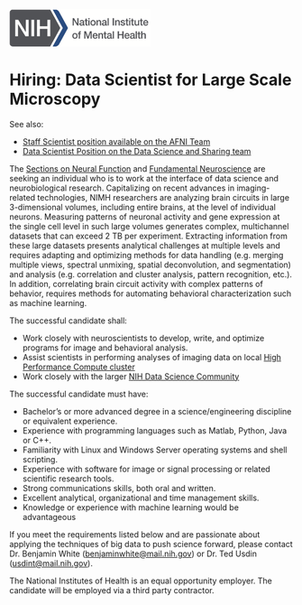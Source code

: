 <img src="NIMH_logo.png" width="250"> 

# Hiring: Data Scientist for Large Scale Microscopy
See also: 
* [Staff Scientist position available on the AFNI Team](https://github.com/afni/Post_doc_position_available)
* [Data Scientist Position on the Data Science and Sharing team](https://github.com/nih-fmrif/dataSci_job_ad)

The [Sections on Neural Function](https://www.nimh.nih.gov/labs-at-nimh/research-areas/clinics-and-labs/snf/index.shtml) and 
[Fundamental Neuroscience](https://www.nimh.nih.gov/labs-at-nimh/principal-investigators/ted-usdin.shtml) are seeking an individual who is to work at the interface 
of data science and neurobiological research. Capitalizing on recent advances in imaging-related technologies, NIMH researchers 
are analyzing brain circuits in large 3-dimensional volumes, including entire brains, at the level of individual neurons. Measuring 
patterns of neuronal activity and gene expression at the single cell level in such large volumes generates complex, multichannel 
datasets that can exceed 2 TB per experiment. Extracting information from these large datasets presents analytical challenges at 
multiple levels and requires adapting and optimizing methods for data handling (e.g. merging multiple views, spectral unmixing, 
spatial deconvolution, and segmentation) and analysis (e.g. correlation and cluster analysis, pattern recognition, etc.). In addition, 
correlating brain circuit activity with complex patterns of behavior, requires methods for automating behavioral characterization 
such as machine learning. 

The successful candidate shall:
* Work closely with neuroscientists to develop, write, and optimize programs for image and behavioral analysis.
* Assist scientists in performing analyses of imaging data on local [High Performance Compute cluster](http://hpc.nih.gov)
* Work closely with the larger [NIH Data Science Community](https://datascience.nih.gov/)

The successful candidate must have:
* Bachelor’s or more advanced degree in a science/engineering discipline or equivalent experience.
* Experience with programming languages such as Matlab, Python, Java or C++.
* Familiarity with Linux and Windows Server operating systems and shell scripting.
* Experience with software for image or signal processing or related scientific research tools.
* Strong communications skills, both oral and written.
* Excellent analytical, organizational and time management skills.
* Knowledge or experience with machine learning would be advantageous

If you meet the requirements listed below and are passionate about applying the techniques of big data to 
push science forward, please contact Dr. Benjamin White (benjaminwhite@mail.nih.gov) or Dr. Ted Usdin (usdint@mail.nih.gov).

The National Institutes of Health is an equal opportunity employer. The candidate will be employed via a third party contractor.
